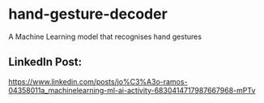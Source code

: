 # hand-gesture-decoder
A Machine Learning model that recognises hand gestures 

## LinkedIn Post:
https://www.linkedin.com/posts/jo%C3%A3o-ramos-04358011a_machinelearning-ml-ai-activity-6830414717987667968-mPTv

